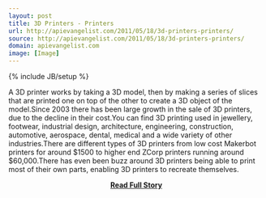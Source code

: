 ```yaml
---
layout: post
title: 3D Printers - Printers
url: http://apievangelist.com/2011/05/18/3d-printers-printers/
source: http://apievangelist.com/2011/05/18/3d-printers-printers/
domain: apievangelist.com
image: [Image]
---
```

{% include JB/setup %}<p>A 3D printer works by taking a 3D model, then by making a series of slices that are printed one on top of the other to create a 3D object of the model.Since 2003 there has been large growth in the sale of 3D printers, due to the decline in their cost.You can find 3D printing used in jewellery, footwear, industrial design, architecture, engineering, construction, automotive, aerospace, dental, medical and a wide variety of other industries.There are different types of 3D printers from low cost Makerbot printers for around $1500 to higher end ZCorp printers running around $60,000.There has even been buzz around 3D printers being able to print most of their own parts, enabling 3D printers to recreate themselves.</p>
<center><p><a href="http://apievangelist.com/2011/05/18/3d-printers-printers/" style='padding:25px; font-sze:18px; font-weight: bold;'>Read Full Story</a></p></center>
